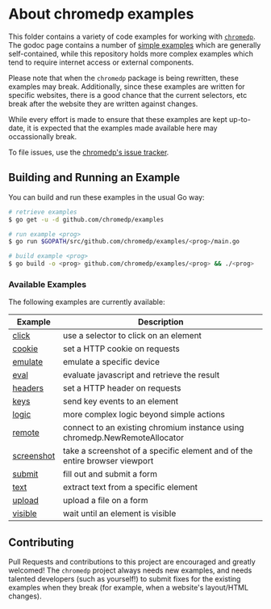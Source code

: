 # About chromedp examples

This folder contains a variety of code examples for working with
[`chromedp`][1]. The godoc page contains a number of [simple examples][2] which
are generally self-contained, while this repository holds more complex examples
which tend to require internet access or external components.

Please note that when the `chromedp` package is being rewritten, these examples
may break. Additionally, since these examples are written for specific websites,
there is a good chance that the current selectors, etc break after the website
they are written against changes.

While every effort is made to ensure that these examples are kept up-to-date,
it is expected that the examples made available here may occassionally break.

To file issues, use the [chromedp's issue tracker][3].

## Building and Running an Example

You can build and run these examples in the usual Go way:

```sh
# retrieve examples
$ go get -u -d github.com/chromedp/examples

# run example <prog>
$ go run $GOPATH/src/github.com/chromedp/examples/<prog>/main.go

# build example <prog>
$ go build -o <prog> github.com/chromedp/examples/<prog> && ./<prog>
```
### Available Examples

The following examples are currently available:

<!-- the following section is updated by running `go run gen.go` -->
<!-- START EXAMPLES -->
| Example                   | Description                                                                |
|---------------------------|----------------------------------------------------------------------------|
| [click](/click)           | use a selector to click on an element                                      |
| [cookie](/cookie)         | set a HTTP cookie on requests                                              |
| [emulate](/emulate)       | emulate a specific device                                                  |
| [eval](/eval)             | evaluate javascript and retrieve the result                                |
| [headers](/headers)       | set a HTTP header on requests                                              |
| [keys](/keys)             | send key events to an element                                              |
| [logic](/logic)           | more complex logic beyond simple actions                                   |
| [remote](/remote)         | connect to an existing chromium instance using chromedp.NewRemoteAllocator |
| [screenshot](/screenshot) | take a screenshot of a specific element and of the entire browser viewport |
| [submit](/submit)         | fill out and submit a form                                                 |
| [text](/text)             | extract text from a specific element                                       |
| [upload](/upload)         | upload a file on a form                                                    |
| [visible](/visible)       | wait until an element is visible                                           |
<!-- END EXAMPLES -->

## Contributing

Pull Requests and contributions to this project are encouraged and greatly
welcomed!  The `chromedp` project always needs new examples, and needs talented
developers (such as yourself!) to submit fixes for the existing examples when
they break (for example, when a website's layout/HTML changes).

[1]: https://github.com/chromedp/chromedp
[2]: https://godoc.org/github.com/chromedp/chromedp#pkg-examples
[3]: https://github.com/chromedp/chromedp/issues
